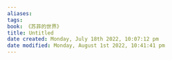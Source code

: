 ```yaml
---
aliases: 
tags: 
book: 《苏菲的世界》
title: Untitled
date created: Monday, July 18th 2022, 10:07:12 pm
date modified: Monday, August 1st 2022, 10:41:41 pm
---
```

